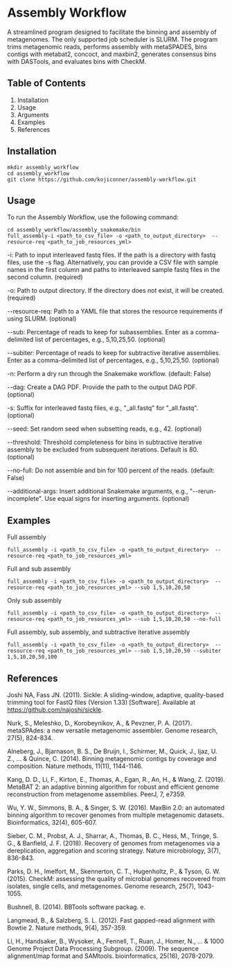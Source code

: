 # Assembly Workflow
A streamlined program designed to facilitate the binning and assembly of metagenomes. The only supported job scheduler is SLURM. The program trims metagenomic reads, performs assembly with metaSPADES, bins contigs with metabat2, concoct, and maxbin2, generates consensus bins with DASTools, and evaluates bins with CheckM. 


## Table of Contents
1) Installation
2) Usage
3) Arguments
4) Examples
5) References


## Installation
```
mkdir assembly_workflow
cd assembly_workflow
git clone https://github.com/kojiconner/assembly-workflow.git
```

## Usage

To run the Assembly Workflow, use the following command:
```
cd assembly_workflow/assembly_snakemake/bin
full_assembly-i <path_to_csv_file> -o <path_to_output_directory>  --resource-req <path_to_job_resources_yml> 
```
-i: Path to input interleaved fastq files. If the path is a directory with fastq files, use the -s flag. Alternatively, you can provide a CSV file with sample names in the first column and paths to interleaved sample fastq files in the second column. (required)

-o: Path to output directory. If the directory does not exist, it will be created. (required)

--resource-req: Path to a YAML file that stores the resource requirements if using SLURM. (optional)

--sub: Percentage of reads to keep for subassemblies. Enter as a comma-delimited list of percentages, e.g., 5,10,25,50. (optional)

--subiter: Percentage of reads to keep for subtractive iterative assemblies. Enter as a comma-delimited list of percentages, e.g., 5,10,25,50. (optional)

-n: Perform a dry run through the Snakemake workflow. (default: False)

--dag: Create a DAG PDF. Provide the path to the output DAG PDF. (optional)

-s: Suffix for interleaved fastq files, e.g., "_all.fastq" for "<sample>_all.fastq". (optional)

--seed: Set random seed when subsetting reads, e.g., 42. (optional)

--threshold: Threshold completeness for bins in subtractive iterative assembly to be excluded from subsequent iterations. Default is 80. (optional)

--no-full: Do not assemble and bin for 100 percent of the reads. (default: False)

--additional-args: Insert additional Snakemake arguments, e.g., "--rerun-incomplete". Use equal signs for inserting arguments. (optional)



## Examples

Full assembly 
```
full_assembly -i <path_to_csv_file> -o <path_to_output_directory>  --resource-req <path_to_job_resources_yml>
```

Full and sub assembly 
```
full_assembly -i <path_to_csv_file> -o <path_to_output_directory>  --resource-req <path_to_job_resources_yml> --sub 1,5,10,20,50 
```

Only sub assembly 
```
full_assembly -i <path_to_csv_file> -o <path_to_output_directory>  --resource-req <path_to_job_resources_yml> --sub 1,5,10,20,50 --no-full
```

Full assembly, sub assembly, and subtractive iterative assembly  
```
full_assembly -i <path_to_csv_file> -o <path_to_output_directory>  --resource-req <path_to_job_resources_yml> --sub 1,5,10,20,50 --subiter 1,5,10,20,50,100
```

## References

Joshi NA, Fass JN. (2011). Sickle: A sliding-window, adaptive, quality-based trimming tool for FastQ files 
(Version 1.33) [Software].  Available at https://github.com/najoshi/sickle.

Nurk, S., Meleshko, D., Korobeynikov, A., & Pevzner, P. A. (2017). metaSPAdes: a new versatile metagenomic assembler. Genome research, 27(5), 824-834.

Alneberg, J., Bjarnason, B. S., De Bruijn, I., Schirmer, M., Quick, J., Ijaz, U. Z., ... & Quince, C. (2014). Binning metagenomic contigs by coverage and composition. Nature methods, 11(11), 1144-1146.

Kang, D. D., Li, F., Kirton, E., Thomas, A., Egan, R., An, H., & Wang, Z. (2019). MetaBAT 2: an adaptive binning algorithm for robust and efficient genome reconstruction from metagenome assemblies. PeerJ, 7, e7359.

Wu, Y. W., Simmons, B. A., & Singer, S. W. (2016). MaxBin 2.0: an automated binning algorithm to recover genomes from multiple metagenomic datasets. Bioinformatics, 32(4), 605-607.

Sieber, C. M., Probst, A. J., Sharrar, A., Thomas, B. C., Hess, M., Tringe, S. G., & Banfield, J. F. (2018). Recovery of genomes from metagenomes via a dereplication, aggregation and scoring strategy. Nature microbiology, 3(7), 836-843.

Parks, D. H., Imelfort, M., Skennerton, C. T., Hugenholtz, P., & Tyson, G. W. (2015). CheckM: assessing the quality of microbial genomes recovered from isolates, single cells, and metagenomes. Genome research, 25(7), 1043-1055.

Bushnell, B. (2014). BBTools software packag. e.

Langmead, B., & Salzberg, S. L. (2012). Fast gapped-read alignment with Bowtie 2. Nature methods, 9(4), 357-359.

Li, H., Handsaker, B., Wysoker, A., Fennell, T., Ruan, J., Homer, N., ... & 1000 Genome Project Data Processing Subgroup. (2009). The sequence alignment/map format and SAMtools. bioinformatics, 25(16), 2078-2079.
